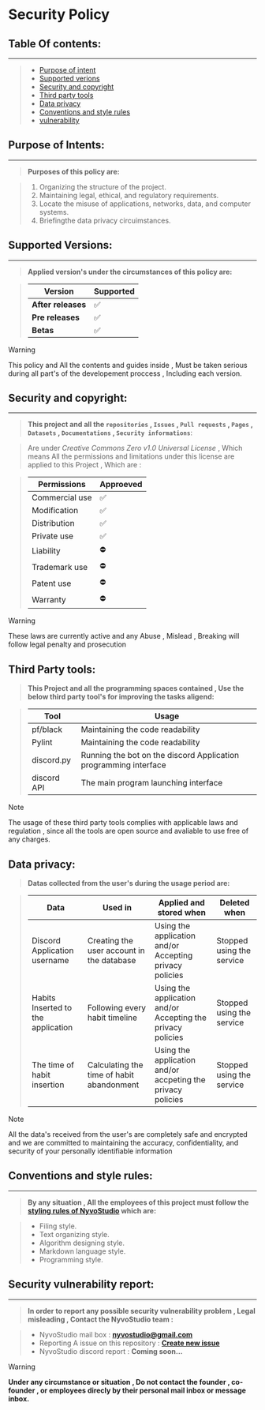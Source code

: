 # **Security Policy**


## Table Of contents:
---
 >  - [Purpose of intent](#purpose-of-intents)
 >  - [Supported verions](#supported-versions)
 >  - [Security and copyright](#security-and-copyright)
 >  - [Third party tools](#third-party-tools)
 >  - [Data privacy](#data-privacy)
 >  - [Conventions and style rules](#conventions-and-style-rules)
 >  - [vulnerability](#security-vulnerability-report)



## Purpose of Intents:
---
  
> **Purposes of this policy are:**

  > 1. Organizing the structure of the project.
  > 2. Maintaining legal, ethical, and regulatory requirements.
  > 3. Locate the misuse of applications, networks, data, and computer systems.
  > 4. Briefingthe data privacy circuimstances.


## Supported Versions:
---
  
  > **Applied version's under the circumstances of this policy are:**

  > | Version | Supported          |
  > | ------- | ------------------ |
  > | **After releases**   | :white_check_mark: |
  > | **Pre releases** | :white_check_mark: |
  > | **Betas** | :white_check_mark: |

  > [!WARNING]
  > This policy and All the contents and guides inside , Must be taken serious during all part's of the developement proccess , Including each version.


## Security and copyright:
---

  > **This project and all the ```repositories``` , ```Issues``` , ```Pull requests``` , ```Pages``` , ```Datasets``` , ```Documentations``` , ```Security informations```**:

  > Are under *Creative Commons Zero v1.0 Universal License* , Which means All the permissions and limitations under this license are applied to this Project , Which are :

  > | Permissions | Approeved |
  > | ----------- | --------- |
  > | Commercial use | ✅ |
  > | Modification | ✅ |
  > | Distribution | ✅ |
  > | Private use | ✅ |
  > | Liability | ⛔ |
  > | Trademark use | ⛔ |
  > | Patent use | ⛔ |
  > | Warranty | ⛔ |

 > [!WARNING]
 > These laws are currently active and any Abuse , Mislead , Breaking will follow legal penalty and prosecution


## Third Party tools:

 > **This Project and all the programming spaces contained , Use the below third party tool's for improving the tasks aligend:**

>  | Tool | Usage |
>  |-------|-------|
>  | pf/black | Maintaining the code readability |
>  | Pylint | Maintaining the code readability |
>  | discord.py | Running the bot on the discord Application programming interface |
>  | discord API | The main program launching interface    |

> [!NOTE]
> The usage of these third party tools complies with applicable laws and regulation , since all the tools are open source and avaliable to use
> free of any charges.

## Data privacy:

   > **Datas collected from the user's during the usage period are:**

   > | Data | Used in | Applied and stored when | Deleted when |
   > |------|------ |---------- | ------ |
   > | Discord Application username | Creating the user account in the database | Using the application and/or Accepting privacy policies | Stopped using the service |
   > | Habits Inserted to the application | Following every habit timeline |  Using the application and/or Accepting the privacy policies | Stopped using the service |
   > | The time of habit insertion | Calculating the time of habit abandonment | Using the application and/or accpeting the privacy policies | Stopped using the service |

   > [!NOTE]
   > All the data's received from the user's are completely safe and encrypted and we are committed to maintaining the accuracy, confidentiality, and security of your personally 
   > identifiable information
## Conventions and style rules:
---

   >  **By any situation , All the employees of this project must follow the [styling rules of NyvoStudio](https://github.com/NyvoStudio/StyleGuide/tree/Main.project/styling_guide) which are:**
    
  > - Filing style.
  > - Text organizing style.
  > - Algorithm designing style.
  > - Markdown language style.
  > - Programming style.
  


## Security vulnerability report:
---
  > **In order to report any possible security vulnerability problem , Legal misleading , Contact the NyvoStudio team :**

  > - NyvoStudio mail box : **nyvostudio@gmail.com**
  > - Reporting A issue on this repository : [**Create new issue**](https://github.com/KhodeNima/NyvoHabit/issues/new)
  > - NyvoStudio discord report : **Coming soon...**


> [!WARNING]
> **Under any circumstance or situation , Do not contact the founder , co-founder , or employees direcly by their personal mail inbox or message inbox.**
